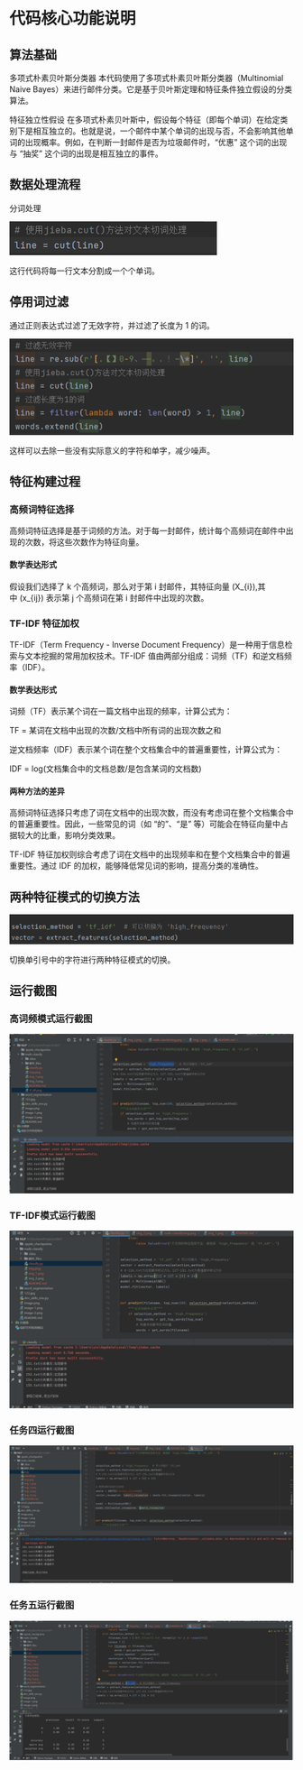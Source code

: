 # 代码核心功能说明

## 算法基础
多项式朴素贝叶斯分类器
本代码使用了多项式朴素贝叶斯分类器（Multinomial Naive Bayes）来进行邮件分类。它是基于贝叶斯定理和特征条件独立假设的分类算法。

特征独立性假设
在多项式朴素贝叶斯中，假设每个特征（即每个单词）在给定类别下是相互独立的。也就是说，一个邮件中某个单词的出现与否，不会影响其他单词的出现概率。例如，在判断一封邮件是否为垃圾邮件时，“优惠” 这个词的出现与 “抽奖” 这个词的出现是相互独立的事件。

## 数据处理流程
分词处理

![img.png](img.png)

这行代码将每一行文本分割成一个个单词。
## 停用词过滤
通过正则表达式过滤了无效字符，并过滤了长度为 1 的词。

![img_1.png](img_1.png)

这样可以去除一些没有实际意义的字符和单字，减少噪声。
## 特征构建过程

### 高频词特征选择
高频词特征选择是基于词频的方法。对于每一封邮件，统计每个高频词在邮件中出现的次数，将这些次数作为特征向量。
#### 数学表达形式
假设我们选择了 k 个高频词，那么对于第 i 封邮件，其特征向量 (X_{i}),其中 (x_{ij}) 表示第 j 个高频词在第 i 封邮件中出现的次数。

### TF-IDF 特征加权
TF-IDF（Term Frequency - Inverse Document Frequency）是一种用于信息检索与文本挖掘的常用加权技术。TF-IDF 值由两部分组成：词频（TF）和逆文档频率（IDF）。
#### 数学表达形式
词频（TF）表示某个词在一篇文档中出现的频率，计算公式为：

TF = 某词在文档中出现的次数/文档中所有词的出现次数之和

逆文档频率（IDF）表示某个词在整个文档集合中的普遍重要性，计算公式为：

IDF = log(文档集合中的文档总数/是包含某词的文档数)

#### 两种方法的差异
高频词特征选择只考虑了词在文档中的出现次数，而没有考虑词在整个文档集合中的普遍重要性。因此，一些常见的词（如 “的”、“是” 等）可能会在特征向量中占据较大的比重，影响分类效果。

TF-IDF 特征加权则综合考虑了词在文档中的出现频率和在整个文档集合中的普遍重要性。通过 IDF 的加权，能够降低常见词的影响，提高分类的准确性。

## 两种特征模式的切换方法

![img_2.png](img_2.png)

切换单引号中的字符进行两种特征模式的切换。
## 运行截图
### 高词频模式运行截图
![img_3.png](img_3.png)
### TF-IDF模式运行截图
![img_4.png](img_4.png)
### 任务四运行截图
![img_5.png](img_5.png)
### 任务五运行截图
![img_6.png](img_6.png)